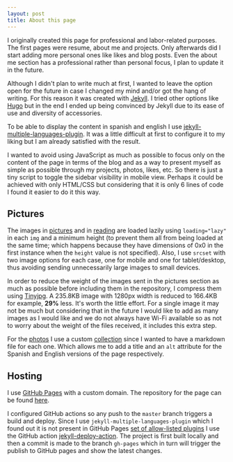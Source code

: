 ```yaml
---
layout: post
title: About this page
---
```


I originally created this page for professional and labor-related purposes. The first pages were resume, about me and projects. Only afterwards did I start adding more personal ones like likes and blog posts. Even the about me section has a professional rather than personal focus, I plan to update it in the future.

Although I didn't plan to write much at first, I wanted to leave the option open for the future in case I changed my mind and/or got the hang of writing. For this reason it was created with [Jekyll](https://jekyllrb.com/). I tried other options like [Hugo](https://gohugo.io/) but in the end I ended up being convinced by Jekyll due to its ease of use and diversity of accessories.

To be able to display the content in spanish and english I use [jekyll-multiple-languages-plugin](https://github.com/kurtsson/jekyll-multiple-languages-plugin). It was a little difficult at first to configure it to my liking but I am already satisfied with the result.

I wanted to avoid using JavaScript as much as possible to focus only on the content of the page in terms of the blog and as a way to present myself as simple as possible through my projects, photos, likes, etc. So there is just a tiny script to toggle the sidebar visibility in mobile view. Perhaps it could be achieved with only HTML/CSS but considering that it is only 6 lines of code I found it easier to do it this way.

## Pictures

The images in [pictures](/pictures) and in [reading](/reading) are loaded lazily using `loading="lazy"` in each `img` and a minimum height (to prevent them all from being loaded at the same time; which happens because they have dimensions of 0x0 in the first instance when the `height` value is not specified). Also, I use `srcset` with two image options for each case, one for mobile and one for tablet/desktop, thus avoiding sending unnecessarily large images to small devices.

In order to reduce the weight of the images sent in the pictures section as much as possible before including them in the repository, I compress them using [Tinyjpg](https://tinyjpg.com/). A 235.8KB image with 1280px width is reduced to 166.4KB for example, **29%** less. It's worth the little effort. For a single image it may not be much but considering that in the future I would like to add as many images as I would like and we do not always have Wi-Fi available so as not to worry about the weight of the files received, it includes this extra step.

For the [photos](/es/photos) I use a custom [collection](https://jekyllrb.com/docs/collections/) since I wanted to have a markdown file for each one. Which allows me to add a title and an `alt` attribute for the Spanish and English versions of the page respectively.

## Hosting

I use [GitHub Pages](https://pages.github.com/) with a custom domain. The repository for the page can be found [here](https://github.com/luz-ojeda/luz-ojeda.github.io).

I configured GitHub actions so any push to the `master` branch triggers a build and deploy. Since I use `jekyll-multiple-languages-plugin` which I found out it is not present in GitHub Pages [set of allow-listed plugins](https://pages.github.com/versions/) I use the GitHub action [jekyll-deploy-action](https://github.com/jeffreytse/jekyll-deploy-action). The project is first built locally and then a commit is made to the branch `gh-pages` which in turn will trigger the publish to GitHub pages and show the latest changes.